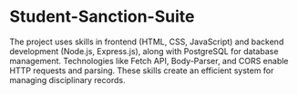 # Student-Sanction-Suite
The project uses skills in frontend (HTML, CSS, JavaScript) and backend development (Node.js, Express.js), along with PostgreSQL for database management. Technologies like Fetch API, Body-Parser, and CORS enable HTTP requests and parsing. These skills create an efficient system for managing disciplinary records.
